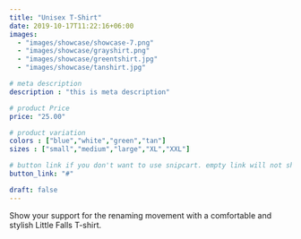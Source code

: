 ```yaml
---
title: "Unisex T-Shirt"
date: 2019-10-17T11:22:16+06:00
images: 
  - "images/showcase/showcase-7.png"
  - "images/showcase/grayshirt.png"
  - "images/showcase/greentshirt.jpg"
  - "images/showcase/tanshirt.jpg"

# meta description
description : "this is meta description"

# product Price
price: "25.00"

# product variation
colors : ["blue","white","green","tan"]
sizes : ["small","medium","large","XL","XXL"]

# button link if you don't want to use snipcart. empty link will not show button
button_link: "#"

draft: false
---
```


Show your support for the renaming movement with a comfortable and stylish Little Falls T-shirt.
